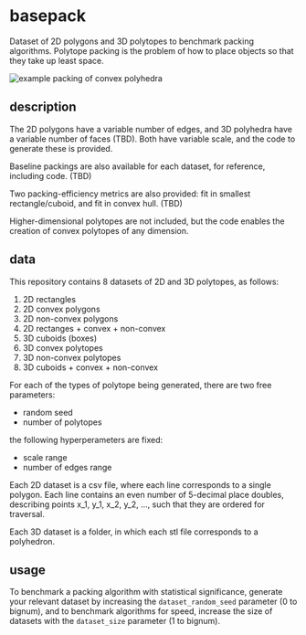 # basepack
Dataset of 2D polygons and 3D polytopes to benchmark packing algorithms. Polytope packing is the problem of how to place objects so that they take up least space.

![example packing of convex polyhedra](https://github.com/mrmartin/basepack/raw/master/packing.png)

## description
The 2D polygons have a variable number of edges, and 3D polyhedra have a variable number of faces (TBD). Both have variable scale, and the code to generate these is provided.

Baseline packings are also available for each dataset, for reference, including code. (TBD)

Two packing-efficiency metrics are also provided: fit in smallest rectangle/cuboid, and fit in convex hull. (TBD)

Higher-dimensional polytopes are not included, but the code enables the creation of convex polytopes of any dimension.

## data
This repository contains 8 datasets of 2D and 3D polytopes, as follows:

1. 2D rectangles
2. 2D convex polygons
3. 2D non-convex polygons
4. 2D rectanges + convex + non-convex
5. 3D cuboids (boxes)
6. 3D convex polytopes
7. 3D non-convex polytopes
8. 3D cuboids + convex + non-convex

For each of the types of polytope being generated, there are two free parameters: 
* random seed
* number of polytopes

the following hyperperameters are fixed: 

* scale range
* number of edges range

Each 2D dataset is a csv file, where each line corresponds to a single polygon. Each line contains an even number of 5-decimal place doubles, describing points x_1, y_1, x_2, y_2, ..., such that they are ordered for traversal.

Each 3D dataset is a folder, in which each stl file corresponds to a polyhedron.

## usage
To benchmark a packing algorithm with statistical significance, generate your relevant dataset by increasing the ``dataset_random_seed`` parameter (0 to bignum), and to benchmark algorithms for speed, increase the size of datasets with the ``dataset_size`` parameter (1 to bignum).